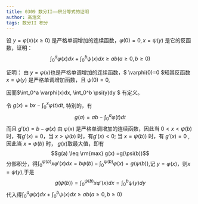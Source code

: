 ```yaml
---
title: 0309 数分II——积分等式的证明
author: 高浩文
tags: 数分II 积分
---
```




设 $y=\varphi(x)(x \geq 0)$ 是严格单调增加的连续函数，$\varphi(0) = 0,x=\psi(y)$ 是它的反函数，证明：
$$\int_0^a \varphi(x)dx + \int_0^b \psi(x)dx \geq ab (a \geq 0 , b \geq 0)$$

<!--more-->



证明：
由 $y = \varphi(x)$也是严格单调增加的连续函数，$ \varphi(0)=0 $知其反函数 $x=\psi(y)$ 是严格单调增加函数，且 $\psi(0)=0$,

因而$\int_0^a \varphi(x)dx, \int_0^b \psi(y)dy $ 有定义。

令 $g(x) = bx - \int_0^x \varphi(t)dt,$ 特别的，有
$$g(a)=ab - \int_0^a \varphi(t)dt$$
而且 $g'(x)=b- \varphi(x)$
由 $\varphi(x)$ 是严格单调增加的连续函数，因此当 $0 < x < \psi(b)$ 时，有$g'(x) = 0$，当 $x > \psi(b)$ 时，有$g'(x)<0$;
当 $x = \psi(b))$ 时，有 $g'(x)=0$ ,因此当 $x=\psi(b)$ 时， $g(x)$取最大值，即有
$$g(a) \leq \rm{max} g(x) =g(\psi(b))$$
分部积分，得$\int_0^{\psi(b)} x\varphi'(x) dx = b\psi(b) - \int_0^{\psi(b)} \varphi(x) =g(\psi(b))$,记 $y=\varphi(x)$，则$x=\psi(y)$,于是
$$g(\psi(b))=\int_0^{\psi(b)}x\varphi'(x)dx=\int_0^b \psi(y) dy $$
代入得$\int_0^a \varphi(x)dx + \int_0^b \psi(x)dx \geq ab (a \geq 0 , b \geq 0)$


